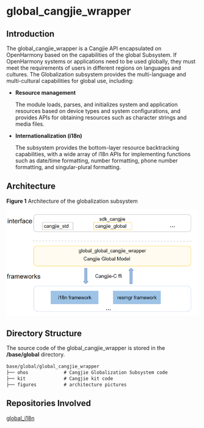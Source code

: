 # global_cangjie_wrapper<a name="ZH-CN_TOPIC_0000001115837954"></a>

## Introduction<a name="section11660541593"></a>

The global_cangjie_wrapper is a Cangjie API encapsulated on OpenHarmony based on the capabilities of the global Subsystem. If OpenHarmony systems or applications need to be used globally, they must meet the requirements of users in different regions on languages and cultures. The Globalization subsystem provides the multi-language and multi-cultural capabilities for global use, including:

-   **Resource management**

    The module loads, parses, and initializes system and application resources based on device types and system configurations, and provides APIs for obtaining resources such as character strings and media files.

-   **Internationalization (i18n)**

    The subsystem provides the bottom-layer resource backtracking capabilities, with a wide array of i18n APIs for implementing functions such as date/time formatting, number formatting, phone number formatting, and singular-plural formatting.


## Architecture<a name="section1558604311012"></a>

**Figure 1** Architecture of the globalization subsystem<a name="fig87184592416"></a> 


![](figures/global_cangjie_wrapper_architecture_en.png "architecture-of-the-global_cangjie_wrapper")

## Directory Structure<a name="section161941989596"></a>

The source code of the global_cangjie_wrapper is stored in the **/base/global** directory.

```
base/global/global_cangjie_wrapper
├── ohos             # Cangjie Globalization Subsystem code
├── kit              # Cangjie kit code
├── figures          # architecture pictures
```

## Repositories Involved<a name="section1371113476307"></a>

[global\_i18n](https://gitee.com/openharmony/global_i18n)
